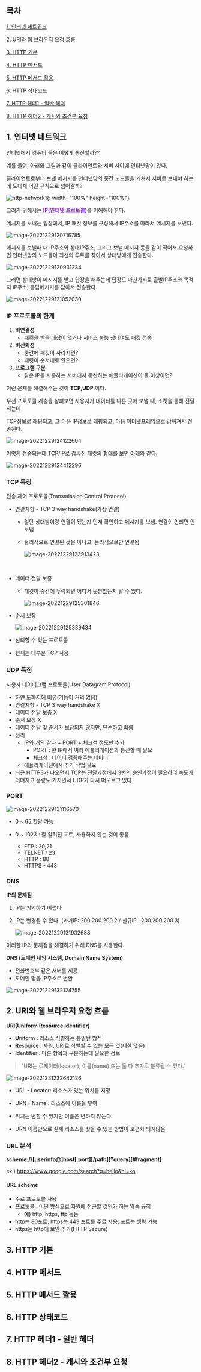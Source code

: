 ## 목차

[1. 인터넷 네트워크](#1-인터넷-네트워크)

[2. URI와 웹 브라우저 요청 흐름](#2-uri와-웹-브라우저-요청-흐름)

[3. HTTP 기본](#3-http-기본)

[4. HTTP 메서드](#4-http-메서드)

[5. HTTP 메서드 활용](#5-http-메서드-활용)

[6. HTTP 상태코드](#6-http-상태코드)

[7. HTTP 헤더1 - 일반 헤더](#7-http-헤더1---일반-헤더)

[8. HTTP 헤더2 - 캐시와 조건부 요청](#8-http-헤더2---캐시와-조건부-요청)



## 1. 인터넷 네트워크

인터넷에서 컴퓨터 둘은 어떻게 통신할까??

예를 들어, 아래와 그림과 같이 클라이언트와 서버 사이에 인터넷망이 있다. 

클라이언트로부터 보낸 메시지를 인터넷망의 중간 노드들을 거쳐서 서버로 보내야 하는데 도대체 어떤 규칙으로 넘어갈까?

![http-network1](https://user-images.githubusercontent.com/72422020/209826124-62184b40-f713-43ca-a67f-3051a76a35e0.PNG){: width="100%" height="100%"}

그러기 위해서는 <span style="color:blueviolet">**IP(인터넷 프로토콜)**</span>를 이해해야 한다.

메시지를 보내는 입장에서, IP 패킷 정보를 구성해서 IP주소를 따라서 메시지를 보낸다.

![image-20221229120716785](https://user-images.githubusercontent.com/72422020/209898725-c4723257-b5cd-46b2-8753-3468983aaf9c.PNG)


메시지를 보낼때 내 IP주소와 상대IP주소, 그리고 보낼 메시지 등을 같이 적어서 요청하면 인터넷망의 노드들이 최선의 루트를 찾아서 상대방에게 전송한다. 

![image-20221229120931234](https://user-images.githubusercontent.com/72422020/209898811-28f22152-c60d-4d57-ae23-969278727ebf.PNG)

그러면 상대방이 메시지를 받고 답장을 해주는데 답장도 마찬가지로 출발IP주소와 목적지 IP주소, 응답메시지를 담아서 전송한다.

![image-20221229121052030](https://user-images.githubusercontent.com/72422020/209898871-b2317148-54d0-4a2b-8d57-9092e9b3fdda.PNG)


### IP 프로토콜의 한계

1. **비연결성**
   - 패킷을 받을 대상이 없거나 서비스 불능 상태여도 패킷 전송
2. **비신뢰성**
   - 중간에 패킷이 사라지면?
   - 패킷이 순서대로 안오면?
3. **프로그램 구분**
   - 같은 IP를 사용하는 서버에서 통신하는 애플리케이션이 둘 이상이면?



이런 문제를 해결해주는 것이 **TCP,UDP** 이다.

우선 프로토콜 계층을 살펴보면 사용자가 데이터를 다른 곳에 보낼 때, 소켓을 통해 전달되는데 

TCP정보로 래핑되고, 그 다음 IP정보로 래핑되고, 다음 이더넷프레임으로 감싸져서 전송된다.



![image-20221229124122604](https://user-images.githubusercontent.com/72422020/209900784-a0f2f2fe-0876-4953-8066-f17008158edd.PNG)

이렇게 전송되는데 TCP/IP로 감싸진 패킷의 형태를 보면 아래와 같다. 

![image-20221229124412296](https://user-images.githubusercontent.com/72422020/209900829-0a2d6d74-037d-4d0a-8c97-f08395d4fcc7.PNG)

### TCP 특징

전송 제어 프로토콜(Transmission Control Protocol)

- 연결지향 - TCP 3 way handshake(가상 연결)

  - 일단 상대방이랑 연결이 됐는지 먼저 확인하고 메시지를 보냄. 연결이 안되면 안보냄

  - 물리적으로 연결된 것은 아니고, 논리적으로만 연결됨
  
    ![image-20221229123913423](https://user-images.githubusercontent.com/72422020/209900846-9b4ee3b8-e0f2-434c-8024-b429c677ee81.PNG)

​					

- 데이터 전달 보증

  - 패킷이 중간에 누락되면 어디서 못받았는지 알 수 있다.

    ![image-20221229125301846](https://user-images.githubusercontent.com/72422020/209902079-0c4ae3bf-5162-4a49-9dbf-d904f2b59979.PNG) 

- 순서 보장

  ![image-20221229125339434](https://user-images.githubusercontent.com/72422020/209902090-d3590cbb-4aed-40be-81e0-3f142b39de08.PNG)

- 신뢰할 수 있는 프로토콜

- 현재는 대부분 TCP 사용



### UDP 특징

사용자 데이터그램 프로토콜(User Datagram Protocol)

- 하얀 도화지에 비유(기능이 거의 없음)
- 연결지향 - TCP 3 way handshake X
- 데이터 전달 보증 X
- 순서 보장 X
- 데이터 전달 및 순서가 보장되지 않지만, 단순하고 빠름
- 정리
  - IP와 거의 같다 + PORT + 체크섬 정도만 추가
    - PORT : 한 IP에서 여러 애플리케이션과 통신할 때 필요
    - 체크섬 : 데이터 검증해주는 데이터 
  - 애플리케이션에서 추가 작업 필요
- 최근 HTTP3가 나오면서 TCP는 전달과정에서 3번의 승인과정이 필요하여 속도가 더뎌지고 용량도 커지면서 UDP가 다시 떠오르고 있다.



### PORT

![image-20221229131116570](https://user-images.githubusercontent.com/72422020/209903113-338c5923-0cba-4673-8c16-4edc8197529f.PNG)

- 0 ~ 65 할당 가능

- 0 ~ 1023 : 잘 알려진 포트, 사용하지 않는 것이 좋음

  - FTP : 20,21
  - TELNET  : 23
  - HTTP : 80
  - HTTPS - 443

  

### DNS

**IP의 문제점**

1. IP는 기억하기 어렵다

2. IP는 변경될 수 있다. (과거IP: 200.200.200.2 / 신규IP : 200.200.200.3)

   ![image-20221229131932688](https://user-images.githubusercontent.com/72422020/209903138-513b336f-109e-4943-8ed4-53922076e835.PNG)



이러한 IP의 문제점을 해결하기 위해  DNS를 사용한다. 

**DNS (도메인 네임 시스템, Domain Name System)**

- 전화번호부 같은 서버를 제공
- 도메인 명을 IP주소로 변환 

![image-20221229132124755](https://user-images.githubusercontent.com/72422020/209903158-727ff4c3-6bc0-4167-a075-5e0469ca5cfc.PNG)




## 2. URI와 웹 브라우저 요청 흐름

**URI(Uniform Resource Identifier)**

- **U**niform : 리소스 식별하는 통일된 방식
- **R**esource : 자원, URI로 식별할 수 있는 모든 것(제한 없음)
- **I**dentifier : 다른 항목과 구분하는데 필요한 정보



> "URI는 로케이터(locator), 이름(name) 또는 둘 다 추가로 분류될 수 있다." 

![image-20221231232642126](https://user-images.githubusercontent.com/72422020/210140516-b94dfaf4-4fdb-4ea3-9f2a-c40e5efc4a69.PNG)

- URL - Locator: 리소스가 있는 위치를 지정

- URN - Name : 리소스에 이름을 부여

- 위치는 변할 수 있지만 이름은 변하지 않는다. 

- URN 이름만으로 실제 리소스를 찾을 수 있는 방법이 보편화 되지않음

  

### URL 분석

**scheme://[userinfo@]host[:port][/path][?query][#fragment]**

ex )   https://www.google.com/search?q=hello&hl=ko



#### URL scheme

- 주로 프로토콜 사용
- 프로토콜 : 어떤 방식으로 자원에 접근할 것인가 하는 약속 규칙
  - 예) http, https, ftp 등등
- http는 80포트, https는 443 포트를 주로 사용, 포트는 생략 가능
- https는 http에 보안 추가(HTTP Secure)













## 3. HTTP 기본











## 4. HTTP 메서드











## 5. HTTP 메서드 활용













## 6. HTTP 상태코드

































## 7. HTTP 헤더1 - 일반 헤더

































## 8. HTTP 헤더2 - 캐시와 조건부 요청































